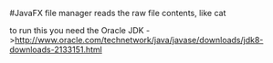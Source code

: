 #JavaFX file manager
reads the raw file contents, like cat

to run this you need the Oracle JDK
->http://www.oracle.com/technetwork/java/javase/downloads/jdk8-downloads-2133151.html
